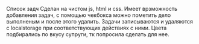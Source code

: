 Список задч
Сделан на чистом js, html и css.
Имеет врзможность добавления задач, с помощью чекбокса можно пометить дело выполненым и после этого удалить.
Задачи записываются и удаляются с localstorage при соответствующих действиях с ними.
Цвета подбирались по вкусу супруги, тк попросила сделать для нее.
